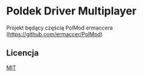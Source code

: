 # Poldek Driver Multiplayer
Projekt będący częścią PolMod ermaccera (https://github.com/ermaccer/PolMod) 

## Licencja
[MIT](https://choosealicense.com/licenses/mit/)
